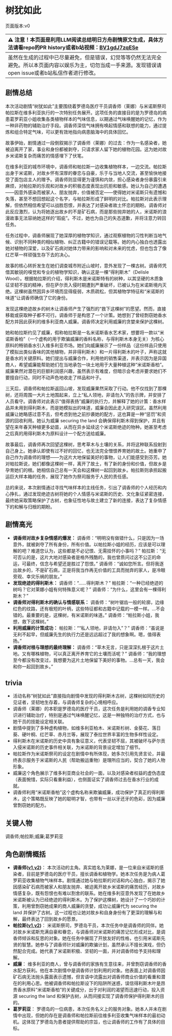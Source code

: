 # 树犹如此
页面版本:v0
 

| :warning: 注意！本页面是利用LLM阅读总结明日方舟剧情原文生成，具体方法请看repo的PR history或者b站视频：[BV1gdJ7zqESe](https://www.bilibili.com/video/BV1gdJ7zqESe/)         |
|:----------------------------|
| 虽然在生成的过程中已尽量避免，但是错误，幻觉等等仍然无法完全避免。所以本页面内容以娱乐为主，切勿当成一手来源。发现错误请open issue或者b站私信作者进行修改。|



## 剧情总结
本次活动剧情“树犹如此”主要围绕着罗德岛医疗干员调香师（莱娜）与米诺斯祭司帕拉斯在维多利亚执行的一次特别任务展开。这项任务的直接目的是为罗德岛的病患葛罗莉亚小姐收集各类植物样本的气味信息，以期通过气味唤醒她的记忆，作为一种非药物的辅助治疗手段。调香师深信气味拥有唤起情感和联想的能力，通过提炼和组合特定气味，可以更有效地指向病患脑海中的具体回忆。

故事伊始，剧情通过一段倒叙揭示了调香师（莱娜）的过去：作为一名感染者，她被迫离开了家，事业和身份都被剥夺，只请求家人留下她的植物花园。这为她对故乡米诺斯复杂而痛苦的情感埋下了伏笔。

在维多利亚的城市环境中，调香师和帕拉斯一边收集植物样本，一边交流。帕拉斯出身于米诺斯，对故乡怀有深厚的眷恋与自豪，乐于与当地人交流，甚至愉快地接受了面包店主人的赠予。调香师则显得更为谨慎和内敛，担心感染者身份暴露引来麻烦，对帕拉斯的乐观和对故乡的积极态度表现出抗拒和敏感。她认为自己的遭遇——因意外感染而被家人、朋友抛弃，价值被否定——使得她对米诺斯只有遗憾和失落，甚至不想回想起这个名字，与帕拉斯形成了鲜明的对比。帕拉斯对此表示理解，但依然相信希望可以战胜怨恨，并表达了对感染者故土怀恋的期盼。调香师对此反应激烈，认为将她逐出故乡的不是矿石病，而是那些抛弃她的人，米诺斯的浪漫故事无法容纳她这样的“瑕疵”。不过，她也为自己的失态道歉，并将注意力转回任务。

任务过程中，调香师展现了她深厚的植物学知识，通过观察植物的习性判断当地气候、识别不同种类的相似植物、纠正古籍中的错误记载等。她的内心独白也透露出她对植物的深爱，以及矿石病对她体力带来的影响和对未来的忧虑，但也包含了像红芒草一样顽强生存下去的决心。

故事的核心转折发生在她们调查城市附近山坡时，意外发现了一棵古树。调香师凭借其敏锐的嗅觉和专业的植物学知识，确认这是一棵“得利斯木”（Delisle Wood）。根据帕拉斯的介绍，得利斯木是米诺斯特有的树种，以其坚硬的木质象征坚韧不拔的精神，但在萨尔贡入侵时期遭到严重破坏，已被认为在米诺斯境内灭绝。这棵树虽然因异乡环境而显得瘦弱，木质疏松，但其植物学特征和“米诺斯的味道”让调香师确信了它的身份。

发现这棵绝迹故乡的树木让调香师产生了强烈的“救下这棵树”的愿望。然而，直接移栽或获取种子都不可行。调香师于是构思了一个计策。她想到了曾经剽窃她香水配方并因此获利的维多利亚商人威廉。调香师决定利用威廉的贪婪来保护这棵树。

她和帕拉斯约见了威廉，假称帕拉斯是一名米诺斯香水艺术家，想要将一款以“米诺斯香柏”（一个虚构的用于欺骗威廉的香料名称，与得利斯木本身无关）为核心原料的畅销香水引入维多利亚市场。她们向威廉展示了一份样品（这份样品只使用了模拟出类似香味的其他植物，并非得利斯木）和一片得利斯木的叶子，声称这就是香水的关键原料。她们提出与威廉合作，利用他的销售渠道，并表示因为是异国商人，希望威廉能帮助她们在当地承包一块土地用于大量种植这种“米诺斯香柏”。威廉果然对潜在的巨额利润感兴趣，虽然表示有难度，但暗示会考虑并要求她们不要擅自行动，同时不动声色地收走了样品和叶子。

三天后，调香师和帕拉斯返回山坡，发现威廉果然采取了行动。他不仅找到了那棵树，还将周围一大片土地围起来，立上“私人领地，非请勿入”的告示牌，并安排了人员看守。调香师对此表示“值得表扬”威廉的执行力，并解释了她的计策：香水样品并未用到得利斯木，而是她模拟出的味道，威廉会因此走入研究误区。虽然利用威廉让她略感过意不去，但考虑到他之前抄袭她的配方，这也算是一种“惩罚”和资源的回收利用。她认为威廉 securing the land 会确保得利斯木得到保护，并且有望在来年春天种植更多幼苗，从而在异乡延续这个米诺斯绝迹的物种。她甚至考虑之后真的用得利斯木为原料设计一个配方送给威廉。

故事最后，调香师再次回望这棵树，思考草木与土壤的关系，并将这种联系投射到自己身上。她承认即使有过不好的回忆，也无法完全憎恨养育她的故土。她重申了自己作为调香师的理想——为这片大地保留美好的事物，让人们能感受到芬芳。她对帕拉斯说，她们都像这棵树一样，离开了故土，有了新的身份和价值，但故乡是孕育她们的根。她相信自己总有一天会和这棵树一起回到故乡。帕拉斯则承担起搬运巨大样本箱的任务，展现了她作为祭司服务于人民的责任感。

总的来说，本次剧情通过寻找气味样本的主线任务，引出了调香师的个人经历和内心挣扎，通过发现绝迹古树将她的个人情感与米诺斯的历史、文化象征紧密连接，最终她采取策略保护了古树，也象征性地与故土建立了新的连接，表达了复杂情感下的和解与归根的期盼。
## 剧情高光
*   **调香师对故乡复杂情感的爆发：**
    调香师：“明明没有做错什么，只是因为一场意外，就被剥夺了所有身份，所有价值。以帕拉斯小姐的经历，应该是可以理解的吧？难道您认为，这些都是不必记恨、无需挂怀的小事吗？”
    帕拉斯：“无可否认的是，这片大地对感染者是格外残酷的，我也曾质问过这不公正的命运，可最终，信念与希望还是胜过了怨恨。”
    调香师：“诚如您所言。但将我逐出故乡的，不是矿石病，正是将我当作再无价值的工具而抛弃的家人，是冷眼旁观、幸灾乐祸的朋友。”
*   **发现绝迹的得利斯木：**
    调香师：“......得利斯木？”
    帕拉斯：“一种已经绝迹的树吗？它对莱娜小姐有何特殊意义呢？”
    调香师：“为什么，这里会有一棵得利斯木？”
*   **调香师对得利斯木的确认与情感联系：**
    调香师：“树叶锯齿一般的轮廓，边缘红色的纹路，还有极短的叶柄，这些特征都和古籍中记载的一模一样。...不会错的。最重要的是，这棵树，有米诺斯的味道。”
    调香师：“帕拉斯小姐，我想，救下这棵树。”
*   **利用威廉的计策成功：**
    帕拉斯：““私人领地，非请勿入”？”
    调香师：“虽说是无利不起早，但威廉先生的执行力还是远远超过了我的想象啊。嗯，值得表扬。”
*   **调香师对根与理想的最终理解：**
    调香师：“草木无言，只是深深扎根于这片土地。又有哪株植物，可以真正离开养育它的土壤而活呢？”
    调香师：“我的理想至今都没有改变过，我想要为这片土地保留下美好的事物。...总有一天，我会和你一起回到故乡。”
## trivia
*   活动名称“树犹如此”直接指向剧情中发现的得利斯木古树，这棵树如同历史的见证者，坚韧地生存着，与调香师复杂的心境相呼应。
*   调香师（莱娜）的本职是罗德岛的医疗干员，这次任务是利用她的调香专业知识进行辅助治疗，特别是通过气味唤醒记忆，这是一种独特的治疗方式，也与她干员的技能设定相关联。
*   剧情中提到了多种虚构植物，如维多利亚柏木、米诺斯杉树、金葵花、落日葵、硬叶桐、红芒草、赤月兰等，展现了泰拉世界丰富的生物多样性设定。
*   得利斯木在米诺斯的历史中具有象征意义，代表坚韧不屈，其被破坏与萨尔贡入侵米诺斯的历史事件相关联，为米诺斯的背景设定增加了细节。
*   帕拉斯作为米诺斯祭司的设定在剧情中有所体现，她多次引用先贤言论，并最终表示服务于米诺斯的人民（帮助搬运重物）是理所应当的，契合了她的人物形象。
*   威廉这个角色展示了维多利亚商业社会的一面，以及对感染者权益的虚伪态度（表面惋惜，实际只看重利益），也侧面证实了调香师过去在香水行业的成就。
*   调香师利用“米诺斯香柏”这个虚构名称来欺骗威廉，成功保护了真正的得利斯木，这个策略既反映了她的聪明才智，也带有一丝以牙还牙的色彩，因为威廉曾剽窃她的配方。
## 关键人物
调香师;帕拉斯;威廉;葛罗莉亚
## 角色剧情概括
-   **调香师([v1](../chars/char_181_flower.md),[v2](../char_v3/char_181_flower.md))**： 本次活动的主角。真实姓名为莱娜，是一位来自米诺斯的感染者，目前是罗德岛的医疗干员，擅长调香和植物学。她本次任务是为病人葛罗莉亚收集植物气味样本。剧情通过她与帕拉斯的对话和内心独白，揭示了她因感染矿石病而被家人和朋友抛弃、被迫离开故乡米诺斯的痛苦经历，对故乡情感复杂，既有怨恨也有难以割舍的联系。她在维多利亚意外发现了在她故乡米诺斯被认为已经绝迹的得利斯木。为了保护这棵树，她设计了一个巧妙的计策，利用曾剽窃她成果的商人威廉的贪婪，成功让威廉代为 securing the land 并保护了古树。这一过程也让她对故乡和自身身份有了更深的理解与和解，最终表达了回到故乡的愿景。
-   **帕拉斯([v1](../chars/char_485_pallas.md),[v2](../char_v3/char_485_pallas.md))**： 米诺斯祭司，罗德岛干员，本次任务中是调香师的同伴。她对故乡米诺斯充满自豪和眷恋，与调香师对米诺斯的痛苦记忆形成对比，是调香师倾诉和反思的对象。她在任务中展现了开放友好的性格，也引用米诺斯先贤的智慧。她参与了调香师针对威廉的欺骗计划，虽然承认不擅长演戏，但仍然配合完成。她代表了米诺斯积极、坚韧的一面，并对调香师给予支持和理解。
-   **威廉**： 维多利亚的商人，曾与调香师的家族有生意往来，并曾剽窃调香师的香水配方获利。他在本次剧情中是调香师计划利用的对象。他表面上对调香师因矿石病无法抛头露面表示遗憾，但言语中流露出对调香师商业价值的看重和潜在的利用心思。他被调香师和帕拉斯设下的陷阱所迷惑，误信得利斯木叶是昂贵香水原料“米诺斯香柏”的关键成分，出于对利润的渴望而迅速行动，投入资源 securing the land 和保护古树，从而间接实现了调香师保护得利斯木的目的。
-   **葛罗莉亚**： 罗德岛的一位病患，本次任务名义上的服务对象。她本人并未在剧情中出现，但她的存在是调香师和帕拉斯前往维多利亚收集气味样本的最初动机。这体现了罗德岛为患者提供帮助的宗旨，也让调香师的工作有了具体的目标。